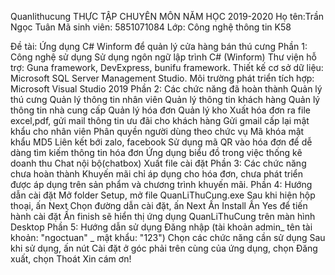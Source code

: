 Quanlithucung
THỰC TẬP CHUYÊN MÔN NĂM HỌC 2019-2020
Họ tên:Trần Ngọc Tuân Mã sinh viên: 5851071084 Lớp: Công nghệ thông tin K58

Đề tài:  Ứng dụng C# Winform để quản lý cửa hàng bán thú cưng
Phần 1: Công nghệ sử dụng
Sử dụng ngôn ngữ lập trình C# (Winform)
Thư viện hỗ trợ: Guna framework, DevExpress, bunifu framework.
Thiết kế cơ sở dữ liệu: Microsoft SQL Server Management Studio.
Môi trường phát triển tích hợp: Microsoft Visual Studio 2019
Phần 2: Các chức năng đã hoàn thành
Quản lý thú cưng
Quản lý thông tin nhân viên
Quản lý thông tin khách hàng
Quản lý thông tin nhà cung cấp
Quản lý hóa đơn
Quản lý kho
Xuất hóa đơn ra file excel,pdf, gửi mail thông tin ưu đãi cho khách hàng
Gửi gmail cấp lại mật khẩu cho nhân viên 
Phân quyền người dùng theo chức vụ
Mã khóa mật khẩu MD5
Liên kết bới zalo, facebook
Sử dụng mã QR vào hóa đơn để dễ dàng tìm kiếm thông tin hóa đơn
Ứng dụng biểu đồ trong việc thống kê doanh thu
Chat nội bộ(chatbox)
Xuất file cài đặt
Phần 3: Các chức năng chưa hoàn thành
Khuyến mãi chỉ áp dụng cho hóa đơn, chưa phát triển được áp dụng trên sản phẩm và chương trình khuyến mãi.
Phần 4: Hướng dẫn cài đặt
Mở folder Setup, mở file QuanLiThuCung.exe
Sau khi hiện hộp thoại, ấn Next
Chọn đường dẫn cài đặt, ấn Next
Ấn Install
Ấn Yes để tiến hành cài đặt
Ấn finish sẽ hiển thị ứng dụng QuanLiThuCung trên màn hình Desktop
Phần 5: Hướng dẫn sử dụng
Đăng nhập (tài khoản admin_ tên tài khoản: "ngoctuan" _ mật khẩu: "123")
Chọn các chức năng cần sử dụng
Sau khi sử dụng, ấn nút Cài đặt ở góc phải trên cùng của ứng dụng, chọn Đăng xuất, chọn Thoát
Xin cám ơn!
